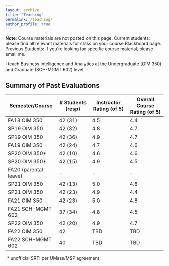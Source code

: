 ```yaml
---
layout: archive
title: "Teaching"
permalink: /teaching/
author_profile: true
---
```


__Note__: Course materials are not posted on this page. Current students: please find all relevant materials for class on your course Blackboard page. Previous Students: If you're looking for specific course material, please email me.

I teach Business Intelligence and Analytics at the Undergraduate (OIM 350) and Graduate (SCH-MGMT 602) level.

## Summary of Past Evaluations

| Semester/Course       | \# Students (resp) | Instructor Rating (of 5) | Overall Course Rating (of 5) |
| --------------------- | ------------------ | ------------------------ | ---------------------------- |
| FA18 OIM 350          | 42 (31)            | 4.5                      | 4.4                          |
| SP19 OIM 350          | 42 (32)            | 4.8                      | 4.7                          |
| SP19 OIM 350          | 42 (36)            | 4.9                      | 4.7                          |
| FA19 OIM 350          | 42 (24)            | 4.7                      | 4.6                          |
| SP20 OIM 350\*        | 42 (10)            | 4.6                      | 4.6                          |
| SP20 OIM 350\*        | 42 (15)            | 4.9                      | 4.5                          |
| FA20 (parental leave) | \-                 | \-                       | \-                           |
| SP21 OIM 350          | 42 (13)            | 5.0                      | 4.8                          |
| SP21 OIM 350          | 42 (23)            | 4.9                      | 4.4                          |
| FA21 OIM 350          | 42 (23)            | 5.0                      | 4.8                          |
| FA21 SCH-MGMT 602     | 37 (34)            | 4.8                      | 4.5                          |
| SP22 OIM 350          | 42 (20)            | 4.9                      | 4.7                          |
| FA22 OIM 350          | 42                 | TBD                      | TBD                          |
| FA22 SCH-MGMT 602     | 40                 | TBD                      | TBD                          |

_\* unofficial SRTI per UMass/MSP agreement